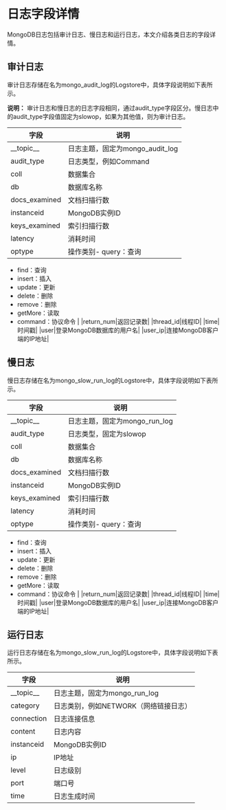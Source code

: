 # 日志字段详情

MongoDB日志包括审计日志、慢日志和运行日志，本文介绍各类日志的字段详情。

## 审计日志

审计日志存储在名为mongo\_audit\_log的Logstore中，具体字段说明如下表所示。

**说明：** 审计日志和慢日志的日志字段相同，通过audit\_type字段区分。慢日志中的audit\_type字段值固定为slowop，如果为其他值，则为审计日志。

|字段|说明|
|--|--|
|\_\_topic\_\_|日志主题，固定为mongo\_audit\_log|
|audit\_type|日志类型，例如Command|
|coll|数据集合|
|db|数据库名称|
|docs\_examined|文档扫描行数|
|instanceid|MongoDB实例ID|
|keys\_examined|索引扫描行数|
|latency|消耗时间|
|optype|操作类别-   query：查询
-   find：查询
-   insert：插入
-   update：更新
-   delete：删除
-   remove：删除
-   getMore：读取
-   command：协议命令 |
|return\_num|返回记录数|
|thread\_id|线程ID|
|time|时间戳|
|user|登录MongoDB数据库的用户名|
|user\_ip|连接MongoDB客户端的IP地址|

## 慢日志

慢日志存储在名为mongo\_slow\_run\_log的Logstore中，具体字段说明如下表所示。

|字段|说明|
|--|--|
|\_\_topic\_\_|日志主题，固定为mongo\_run\_log|
|audit\_type|日志类型，固定为slowop|
|coll|数据集合|
|db|数据库名称|
|docs\_examined|文档扫描行数|
|instanceid|MongoDB实例ID|
|keys\_examined|索引扫描行数|
|latency|消耗时间|
|optype|操作类别-   query：查询
-   find：查询
-   insert：插入
-   update：更新
-   delete：删除
-   remove：删除
-   getMore：读取
-   command：协议命令 |
|return\_num|返回记录数|
|thread\_id|线程ID|
|time|时间戳|
|user|登录MongoDB数据库的用户名|
|user\_ip|连接MongoDB客户端的IP地址|

## 运行日志

运行日志存储在名为mongo\_slow\_run\_log的Logstore中，具体字段说明如下表所示。

|字段|说明|
|--|--|
|\_\_topic\_\_|日志主题，固定为mongo\_run\_log|
|category|日志类别，例如NETWORK（网络链接日志）|
|connection|日志连接信息|
|content|日志内容|
|instanceid|MongoDB实例ID|
|ip|IP地址|
|level|日志级别|
|port|端口号|
|time|日志生成时间|

